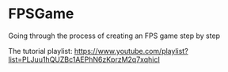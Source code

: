 # FPSGame
Going through the process of creating an FPS game step by step

The tutorial playlist:
https://www.youtube.com/playlist?list=PLJuu1hQUZBc1AEPhN6zKprzM2q7xqhicI
